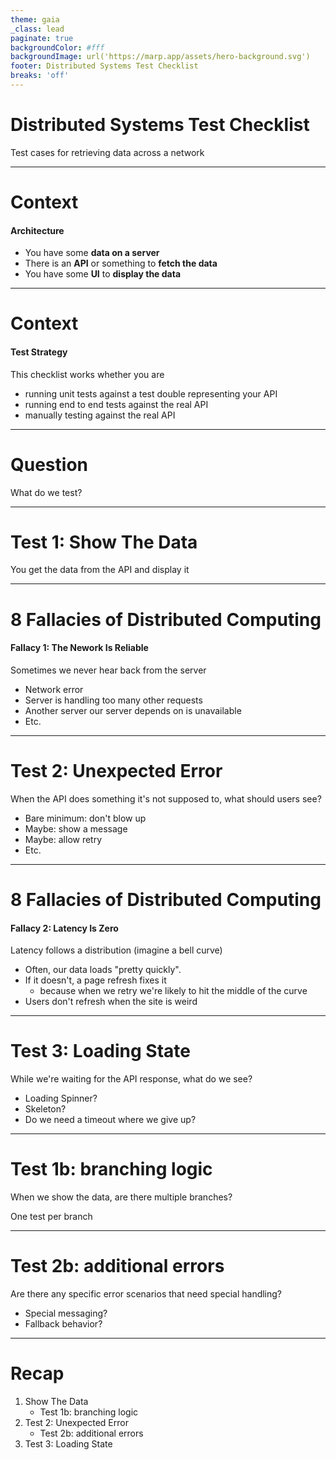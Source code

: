 ```yaml
---
theme: gaia
_class: lead
paginate: true
backgroundColor: #fff
backgroundImage: url('https://marp.app/assets/hero-background.svg')
footer: Distributed Systems Test Checklist
breaks: 'off'
---
```


# Distributed Systems Test Checklist

Test cases for retrieving data across a network

---

# Context

#### Architecture

- You have some **data on a server**
- There is an **API** or something to **fetch the data**
- You have some **UI** to **display the data**

---

# Context

#### Test Strategy

This checklist works whether you are 

- running unit tests against a test double representing your API
- running end to end tests against the real API
- manually testing against the real API

---

# Question

What do we test?

---

# Test 1: Show The Data

You get the data from the API and display it

---

# 8 Fallacies of Distributed Computing

#### Fallacy 1: The Nework Is Reliable

Sometimes we never hear back from the server

- Network error
- Server is handling too many other requests
- Another server our server depends on is unavailable
- Etc.

---

# Test 2: Unexpected Error

When the API does something it's not supposed to, what should users see?

- Bare minimum: don't blow up
- Maybe: show a message
- Maybe: allow retry
- Etc.

---

# 8 Fallacies of Distributed Computing

#### Fallacy 2: Latency Is Zero

Latency follows a distribution (imagine a bell curve)

- Often, our data loads "pretty quickly". 
- If it doesn't, a page refresh fixes it
    - because when we retry we're likely to hit the middle of the curve
- Users don't refresh when the site is weird

---

# Test 3: Loading State

While we're waiting for the API response, what do we see?

- Loading Spinner?
- Skeleton?
- Do we need a timeout where we give up?

---

# Test 1b: branching logic

When we show the data, are there multiple branches?

One test per branch

---

# Test 2b: additional errors

Are there any specific error scenarios that need special handling?

- Special messaging?
- Fallback behavior?


---

# Recap

1. Show The Data
    - Test 1b: branching logic
2. Test 2: Unexpected Error
    - Test 2b: additional errors
3. Test 3: Loading State
